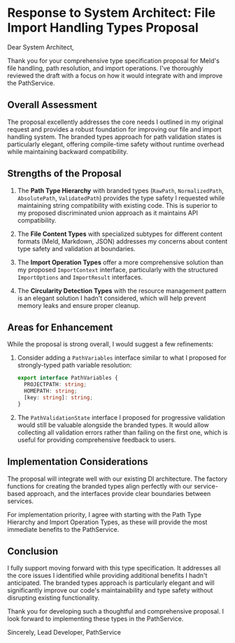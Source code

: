 # Response to System Architect: File Import Handling Types Proposal

Dear System Architect,

Thank you for your comprehensive type specification proposal for Meld's file handling, path resolution, and import operations. I've thoroughly reviewed the draft with a focus on how it would integrate with and improve the PathService.

## Overall Assessment

The proposal excellently addresses the core needs I outlined in my original request and provides a robust foundation for improving our file and import handling system. The branded types approach for path validation states is particularly elegant, offering compile-time safety without runtime overhead while maintaining backward compatibility.

## Strengths of the Proposal

1. The **Path Type Hierarchy** with branded types (`RawPath`, `NormalizedPath`, `AbsolutePath`, `ValidatedPath`) provides the type safety I requested while maintaining string compatibility with existing code. This is superior to my proposed discriminated union approach as it maintains API compatibility.

2. The **File Content Types** with specialized subtypes for different content formats (Meld, Markdown, JSON) addresses my concerns about content type safety and validation at boundaries.

3. The **Import Operation Types** offer a more comprehensive solution than my proposed `ImportContext` interface, particularly with the structured `ImportOptions` and `ImportResult` interfaces.

4. The **Circularity Detection Types** with the resource management pattern is an elegant solution I hadn't considered, which will help prevent memory leaks and ensure proper cleanup.

## Areas for Enhancement

While the proposal is strong overall, I would suggest a few refinements:

1. Consider adding a `PathVariables` interface similar to what I proposed for strongly-typed path variable resolution:
   ```typescript
   export interface PathVariables {
     PROJECTPATH: string;
     HOMEPATH: string;
     [key: string]: string;
   }
   ```

2. The `PathValidationState` interface I proposed for progressive validation would still be valuable alongside the branded types. It would allow collecting all validation errors rather than failing on the first one, which is useful for providing comprehensive feedback to users.

## Implementation Considerations

The proposal will integrate well with our existing DI architecture. The factory functions for creating the branded types align perfectly with our service-based approach, and the interfaces provide clear boundaries between services.

For implementation priority, I agree with starting with the Path Type Hierarchy and Import Operation Types, as these will provide the most immediate benefits to the PathService.

## Conclusion

I fully support moving forward with this type specification. It addresses all the core issues I identified while providing additional benefits I hadn't anticipated. The branded types approach is particularly elegant and will significantly improve our code's maintainability and type safety without disrupting existing functionality.

Thank you for developing such a thoughtful and comprehensive proposal. I look forward to implementing these types in the PathService.

Sincerely,
Lead Developer, PathService